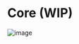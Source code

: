 # Core (WIP)
![image](https://github.com/user-attachments/assets/e801b0f1-5c47-47f5-9cc0-da80adc85da7)








